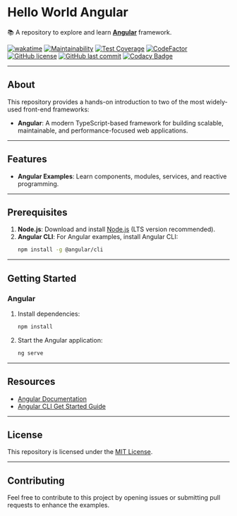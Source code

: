 # Hello World Angular

📚 A repository to explore and learn **[Angular](https://angular.io/)** framework.

[![wakatime](https://wakatime.com/badge/github/GuilhermeStracini/hello-world-angular.svg)](https://wakatime.com/badge/github/GuilhermeStracini/hello-world-angular)
[![Maintainability](https://api.codeclimate.com/v1/badges/0bfc92d34eac8cc0b9de/maintainability)](https://codeclimate.com/github/GuilhermeStracini/hello-world-angular/maintainability)
[![Test Coverage](https://api.codeclimate.com/v1/badges/0bfc92d34eac8cc0b9de/test_coverage)](https://codeclimate.com/github/GuilhermeStracini/hello-world-angular/test_coverage)
[![CodeFactor](https://www.codefactor.io/repository/github/GuilhermeStracini/hello-world-angular/badge)](https://www.codefactor.io/repository/github/GuilhermeStracini/hello-world-angular)
[![GitHub license](https://img.shields.io/github/license/GuilhermeStracini/hello-world-angular)](https://github.com/GuilhermeStracini/hello-world-angular)
[![GitHub last commit](https://img.shields.io/github/last-commit/GuilhermeStracini/hello-world-angular)](https://github.com/GuilhermeStracini/hello-world-angular)
[![Codacy Badge](https://app.codacy.com/project/badge/Grade/0b0d214a673e4f3f98c3958f12a2d66b)](https://app.codacy.com/gh/GuilhermeStracini/hello-world-angular/dashboard?utm_source=gh&utm_medium=referral&utm_content=&utm_campaign=Badge_grade)

---

## About

This repository provides a hands-on introduction to two of the most widely-used front-end frameworks:

- **Angular**: A modern TypeScript-based framework for building scalable, maintainable, and performance-focused web applications.

---

## Features

- **Angular Examples**: Learn components, modules, services, and reactive programming.

---

## Prerequisites

1. **Node.js**: Download and install [Node.js](https://nodejs.org/) (LTS version recommended).
2. **Angular CLI**: For Angular examples, install Angular CLI:
   ```bash
   npm install -g @angular/cli
   ```

---

## Getting Started

### Angular

1. Install dependencies:
   ```bash
   npm install
   ```
2. Start the Angular application:
   ```bash
   ng serve
   ```

---

## Resources

- [Angular Documentation](https://angular.io/docs)
- [Angular CLI Get Started Guide](https://angular.io/cli)

---

## License

This repository is licensed under the [MIT License](LICENSE).

---

## Contributing

Feel free to contribute to this project by opening issues or submitting pull requests to enhance the examples.
